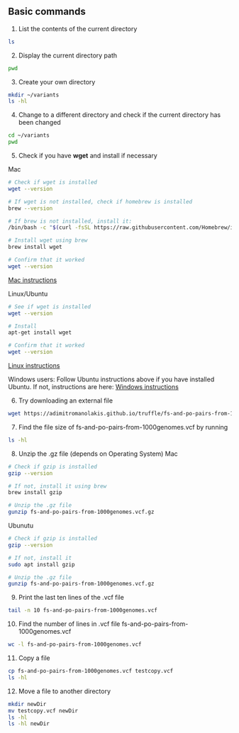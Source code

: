 ## Basic commands

1. List the contents of the current directory
```bash
ls
```

2. Display the current directory path
```bash
pwd
```

3. Create your own directory
```bash
mkdir ~/variants
ls -hl
```

4. Change to a different directory and check if the current directory has been changed
```bash
cd ~/variants
pwd
```

5. Check if you have **wget** and install if necessary

Mac
```bash
# Check if wget is installed
wget --version

# If wget is not installed, check if homebrew is installed
brew --version

# If brew is not installed, install it:
/bin/bash -c "$(curl -fsSL https://raw.githubusercontent.com/Homebrew/install/HEAD/install.sh)"

# Install wget using brew
brew install wget

# Confirm that it worked
wget --version
```
[Mac instructions](https://www.jcchouinard.com/wget/#Download_Wget_on_Mac)

Linux/Ubuntu
```bash
# See if wget is installed
wget --version

# Install 
apt-get install wget

# Confirm that it worked
wget --version
```
[Linux instructions](https://www.tecmint.com/install-wget-in-linux/)

Windows users: Follow Ubuntu instructions above if you have installed Ubuntu.
If not, instructions are here:
[Windows instructions](https://www.jcchouinard.com/wget/#Download_Wget_on_Windows)

6. Try downloading an external file
```bash
wget https://adimitromanolakis.github.io/truffle/fs-and-po-pairs-from-1000genomes.vcf.gz
```

7. Find the file size of fs-and-po-pairs-from-1000genomes.vcf by running 
```bash
ls -hl
```

8. Unzip the .gz file (depends on Operating System)
Mac
```bash
# Check if gzip is installed
gzip --version

# If not, install it using brew
brew install gzip

# Unzip the .gz file
gunzip fs-and-po-pairs-from-1000genomes.vcf.gz
```

Ubunutu
```bash
# Check if gzip is installed
gzip --version

# If not, install it
sudo apt install gzip

# Unzip the .gz file
gunzip fs-and-po-pairs-from-1000genomes.vcf.gz
```

9. Print the last ten lines of the .vcf file
```bash
tail -n 10 fs-and-po-pairs-from-1000genomes.vcf
```

10. Find the number of lines in .vcf file fs-and-po-pairs-from-1000genomes.vcf
```bash
wc -l fs-and-po-pairs-from-1000genomes.vcf
```

11. Copy a file
```bash
cp fs-and-po-pairs-from-1000genomes.vcf testcopy.vcf
ls -hl
```


12. Move a file to another directory
```bash
mkdir newDir
mv testcopy.vcf newDir
ls -hl
ls -hl newDir
```
